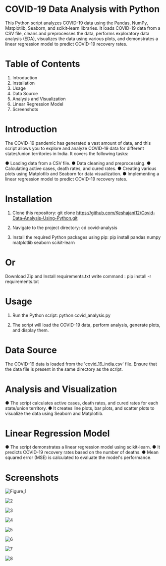# COVID-19 Data Analysis with Python

This Python script analyzes COVID-19 data using the Pandas, NumPy, Matplotlib, Seaborn, and scikit-learn libraries. It loads COVID-19 data from a CSV file, cleans and preprocesses the data, performs exploratory data analysis (EDA), visualizes the data using various plots, and demonstrates a linear regression model to predict COVID-19 recovery rates.

# Table of Contents
1. Introduction
2. Installation
3. Usage
4. Data Source
5. Analysis and Visualization
6. Linear Regression Model
7. Screenshots

# Introduction
The COVID-19 pandemic has generated a vast amount of data, and this script allows you to explore and analyze COVID-19 data for different states/union territories in India. It covers the following tasks:

● Loading data from a CSV file.
● Data cleaning and preprocessing.
● Calculating active cases, death rates, and cured rates.
● Creating various plots using Matplotlib and Seaborn for data visualization.
● Implementing a linear regression model to predict COVID-19 recovery rates.

# Installation

1. Clone this repository:
git clone https://github.com/Keshajani12/Covid-Data-Analysis-Using-Python.git

2. Navigate to the project directory:
cd covid-analysis

3. Install the required Python packages using pip:
pip install pandas numpy matplotlib seaborn scikit-learn

# Or

Download Zip and Install requirements.txt write command :
pip install -r requirements.txt

# Usage

1. Run the Python script:
python covid_analysis.py

2. The script will load the COVID-19 data, perform analysis, generate plots, and display them.

# Data Source

The COVID-19 data is loaded from the 'covid_19_india.csv' file. Ensure that the data file is present in the same directory as the script.

# Analysis and Visualization

● The script calculates active cases, death rates, and cured rates for each state/union territory.
● It creates line plots, bar plots, and scatter plots to visualize the data using Seaborn and Matplotlib.

# Linear Regression Model

● The script demonstrates a linear regression model using scikit-learn.
● It predicts COVID-19 recovery rates based on the number of deaths.
● Mean squared error (MSE) is calculated to evaluate the model's performance.

# Screenshots

![Figure_1](https://github.com/Keshajani12/Covid-Data-Analysis-Using-Python/assets/143489586/fbf7fcc7-6afe-43fc-b099-8b4690713c53)

![2](https://github.com/Keshajani12/Covid-Data-Analysis-Using-Python/assets/143489586/717dc330-d5bb-426f-ba2d-13e89fae62e4)

![3](https://github.com/Keshajani12/Covid-Data-Analysis-Using-Python/assets/143489586/305ed767-6ca5-4415-b0d1-c75c63231386)

![4](https://github.com/Keshajani12/Covid-Data-Analysis-Using-Python/assets/143489586/49fbf87e-5db4-49d1-a9d8-09881fc31c5b)

![5](https://github.com/Keshajani12/Covid-Data-Analysis-Using-Python/assets/143489586/8abd5084-8f20-4c73-827d-6f31a5389852)

![6](https://github.com/Keshajani12/Covid-Data-Analysis-Using-Python/assets/143489586/4444eee7-b080-4588-9346-dcdf5ca00df0)

![7](https://github.com/Keshajani12/Covid-Data-Analysis-Using-Python/assets/143489586/d43c7071-abd0-4f06-8d95-3ec310e88c25)

![8](https://github.com/Keshajani12/Covid-Data-Analysis-Using-Python/assets/143489586/54febbd2-e019-4474-a2b8-13be7c2ccf41)
